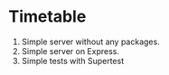 # Timetable

1. Simple server without any packages.
2. Simple server on Express. 
3. Simple tests with Supertest